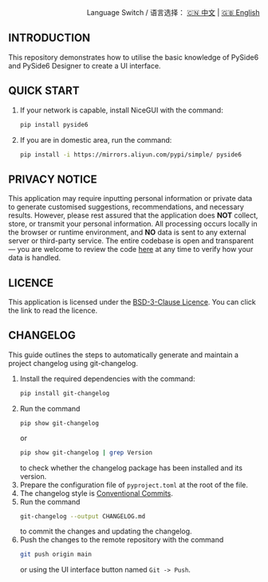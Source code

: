 <p align="right">
  Language Switch / 语言选择：
  <a href="./README.zh-CN.md">🇨🇳 中文</a> | <a href="./README.md">🇬🇧 English</a>
</p>

**INTRODUCTION**
---
This repository demonstrates how to utilise the basic knowledge of PySide6 and PySide6 Designer to create a UI
interface.

**QUICK START**
---

1. If your network is capable, install NiceGUI with the command:
    ```bash
    pip install pyside6
    ```
2. If you are in domestic area, run the command:
    ```bash
    pip install -i https://mirrors.aliyun.com/pypi/simple/ pyside6
    ```

**PRIVACY NOTICE**
---
This application may require inputting personal information or private data to generate customised suggestions,
recommendations, and necessary results. However, please rest assured that the application does **NOT** collect, store,
or transmit your personal information. All processing occurs locally in the browser or runtime environment, and **NO**
data is sent to any external server or third-party service. The entire codebase is open and transparent — you are
welcome to review the code [here](./) at any time to verify how your data is handled.

**LICENCE**
---
This application is licensed under the [BSD-3-Clause Licence](LICENSE). You can click the link to read the licence.

**CHANGELOG**
---
This guide outlines the steps to automatically generate and maintain a project changelog using git-changelog.

1. Install the required dependencies with the command:
    ```bash
    pip install git-changelog
    ```
2. Run the command
    ```bahs
    pip show git-changelog
    ```
   or
    ```bash
    pip show git-changelog | grep Version
    ```
   to check whether the changelog package has been installed and its version.
3. Prepare the configuration file of `pyproject.toml` at the root of the file.
4. The changelog style is [Conventional Commits](https://www.conventionalcommits.org/en/v1.0.0/).
5. Run the command
    ```bash
    git-changelog --output CHANGELOG.md
    ```
   to commit the changes and updating the changelog.
6. Push the changes to the remote repository with the command
    ```bash
    git push origin main
    ```
   or using the UI interface button named `Git -> Push`.